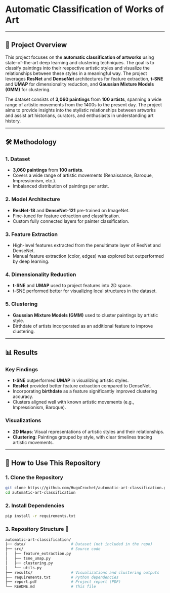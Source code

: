 # Automatic Classification of Works of Art

---

## 📜 Project Overview

This project focuses on the **automatic classification of artworks** using state-of-the-art deep learning and clustering techniques. The goal is to classify paintings into their respective artistic styles and visualize the relationships between these styles in a meaningful way. The project leverages **ResNet** and **DenseNet** architectures for feature extraction, **t-SNE** and **UMAP** for dimensionality reduction, and **Gaussian Mixture Models (GMM)** for clustering.

The dataset consists of **3,060 paintings** from **100 artists**, spanning a wide range of artistic movements from the 1400s to the present day. The project aims to provide insights into the stylistic relationships between artworks and assist art historians, curators, and enthusiasts in understanding art history.

---

## 🛠️ Methodology

### 1. Dataset
- **3,060 paintings** from **100 artists**.
- Covers a wide range of artistic movements (Renaissance, Baroque, Impressionism, etc.).
- Imbalanced distribution of paintings per artist.

### 2. Model Architecture
- **ResNet-18** and **DenseNet-121** pre-trained on ImageNet.
- Fine-tuned for feature extraction and classification.
- Custom fully connected layers for painter classification.

### 3. Feature Extraction
- High-level features extracted from the penultimate layer of ResNet and DenseNet.
- Manual feature extraction (color, edges) was explored but outperformed by deep learning.

### 4. Dimensionality Reduction
- **t-SNE** and **UMAP** used to project features into 2D space.
- t-SNE performed better for visualizing local structures in the dataset.

### 5. Clustering
- **Gaussian Mixture Models (GMM)** used to cluster paintings by artistic style.
- Birthdate of artists incorporated as an additional feature to improve clustering.

---

## 📊 Results

### Key Findings
- **t-SNE** outperformed **UMAP** in visualizing artistic styles.
- **ResNet** provided better feature extraction compared to DenseNet.
- Incorporating **birthdate** as a feature significantly improved clustering accuracy.
- Clusters aligned well with known artistic movements (e.g., Impressionism, Baroque).

### Visualizations
- **2D Maps**: Visual representations of artistic styles and their relationships.
- **Clustering**: Paintings grouped by style, with clear timelines tracing artistic movements.

---

## 🚀 How to Use This Repository

### 1. Clone the Repository
```bash
git clone https://github.com/HugoCrochet/automatic-art-classification.git
cd automatic-art-classification
```

### 2. Install Dependencies
```bash
pip install -r requirements.txt
```

### 3. Repository Structure 📂
```bash
automatic-art-classification/
├── data/                    # Dataset (not included in the repo)
├── src/                     # Source code
│   ├── feature_extraction.py
│   ├── tsne_umap.py
│   ├── clustering.py
│   └── utils.py
├── results/                 # Visualizations and clustering outputs
├── requirements.txt         # Python dependencies
├── report.pdf               # Project report (PDF)
└── README.md                # This file
```
